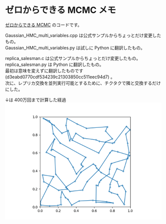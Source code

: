 

# ゼロからできる MCMC メモ

[ゼロからできる MCMC](https://www.kspub.co.jp/book/detail/5201749.html) のコードです。

Gaussian_HMC_multi_variables.cpp は公式サンプルからちょっとだけ変更したもの。  
Gaussian_HMC_multi_variables.py は試しに Python に翻訳したもの。

replica_salesman.c は公式サンプルからちょっとだけ変更したもの。  
replica_salesman.py は Python に翻訳したもの。  
最初は意味を変えずに翻訳したものです(d3eabd0770cdf534239c21303850cc511eec94d7) 。  
次に、レプリカ交換を並列実行可能とするために、チクタクで隣と交換するだけにした。

↓は 400万回まで計算した経過
![](salesman.gif)